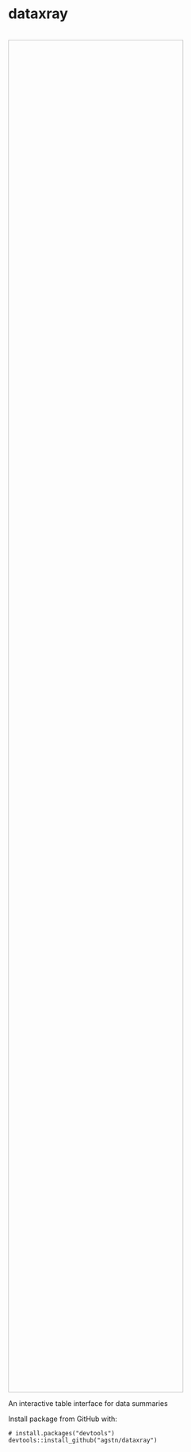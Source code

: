 # dataxray
<br>
<img scr="https://raw.githubusercontent.com/agstn/dataxray/main/inst/templates/hex_xray.png" width="70%" height="70%">

An interactive table interface for data summaries

Install package from GitHub with:

```
# install.packages("devtools")
devtools::install_github("agstn/dataxray")
```
